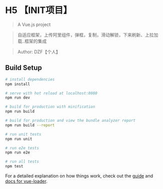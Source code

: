 
# H5 【INIT项目】

> A Vue.js project

> 自适应框架，上传阿里组件，弹框，复制，滑动解锁，下来刷新、上拉加载..框架的集成

> Author: DZF【个人】

## Build Setup

``` bash
# install dependencies
npm install

# serve with hot reload at localhost:8080
npm run dev

# build for production with minification
npm run build

# build for production and view the bundle analyzer report
npm run build --report

# run unit tests
npm run unit

# run e2e tests
npm run e2e

# run all tests
npm test
```

For a detailed explanation on how things work, check out the [guide](http://vuejs-templates.github.io/webpack/) and [docs for vue-loader](http://vuejs.github.io/vue-loader).
